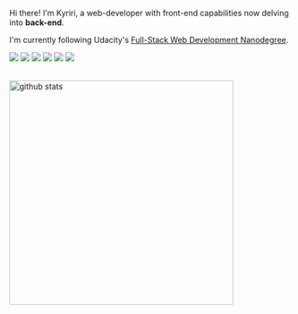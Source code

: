 <p align="left">
  Hi there! I'm Kyriri, a web-developer with front-end capabilities now delving into <strong>back-end</strong>.
</p>
<p align="left">
  I'm currently following Udacity's <a href ='https://www.udacity.com/course/full-stack-web-developer-nanodegree--nd0044' target='_blank'>Full-Stack Web Development Nanodegree</a>.
</p>

<div>
  <img src="https://img.shields.io/badge/HTML5-A5BF35?style=for-the-badge&logo=html5&logoColor=white" >
  <img src="https://img.shields.io/badge/CSS-068682?&style=for-the-badge&logo=css3&logoColor=white" >
  <img src="https://img.shields.io/badge/JavaScript-E6A425?&style=for-the-badge&logo=javascript&logoColor=white" >
  <img src="https://img.shields.io/badge/Python-6DC2C1?style=for-the-badge&logo=python&logoColor=white" >
  <img src="https://img.shields.io/badge/PostgreSQL-316192?style=for-the-badge&logo=postgresql&logoColor=white" >
  <img src="https://img.shields.io/badge/Flask-815A74?style=for-the-badge&logo=flask&logoColor=white" >
</div>
<p>
  <BR>
  <img src="https://github-readme-stats.vercel.app/api?username=kyriri&show_icons=true" min-width="400px" max-width="400px" width="400px" alt="github stats">
</p>
  

